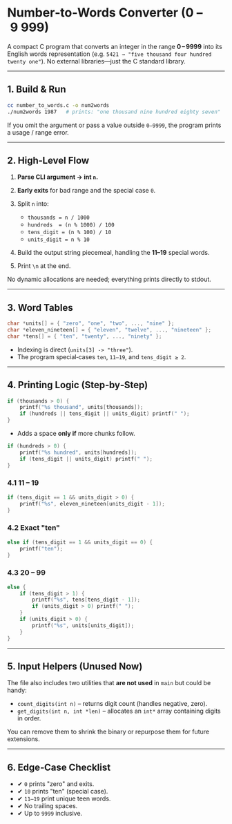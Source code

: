 # Number‑to‑Words Converter (0 – 9 999)

A compact C program that converts an integer in the range **0 – 9999** into its English words representation (e.g. `5421 → "five thousand four hundred twenty one"`). No external libraries—just the C standard library.

---

## 1. Build & Run

```bash
cc number_to_words.c -o num2words
./num2words 1987   # prints: "one thousand nine hundred eighty seven"
```

If you omit the argument or pass a value outside `0–9999`, the program prints a usage / range error.

---

## 2. High‑Level Flow

1. **Parse CLI argument → int `n`.**
2. **Early exits** for bad range and the special case `0`.
3. Split `n` into:

   * `thousands = n / 1000`
   * `hundreds  = (n % 1000) / 100`
   * `tens_digit = (n % 100) / 10`
   * `units_digit = n % 10`
4. Build the output string piecemeal, handling the **11–19** special words.
5. Print `\n` at the end.

No dynamic allocations are needed; everything prints directly to stdout.

---

## 3. Word Tables

```c
char *units[] = { "zero", "one", "two", ..., "nine" };
char *eleven_nineteen[] = { "eleven", "twelve", ..., "nineteen" };
char *tens[] = { "ten", "twenty", ..., "ninety" };
```

* Indexing is direct (`units[3] -> "three"`).
* The program special‑cases `ten`, `11–19`, and `tens_digit ≥ 2`.

---

## 4. Printing Logic (Step‑by‑Step)

```c
if (thousands > 0) {
    printf("%s thousand", units[thousands]);
    if (hundreds || tens_digit || units_digit) printf(" ");
}
```

* Adds a space **only if** more chunks follow.

```c
if (hundreds > 0) {
    printf("%s hundred", units[hundreds]);
    if (tens_digit || units_digit) printf(" ");
}
```

### 4.1 11 – 19

```c
if (tens_digit == 1 && units_digit > 0) {
    printf("%s", eleven_nineteen[units_digit - 1]);
}
```

### 4.2 Exact "ten"

```c
else if (tens_digit == 1 && units_digit == 0) {
    printf("ten");
}
```

### 4.3 20 – 99

```c
else {
    if (tens_digit > 1) {
        printf("%s", tens[tens_digit - 1]);
        if (units_digit > 0) printf(" ");
    }
    if (units_digit > 0) {
        printf("%s", units[units_digit]);
    }
}
```

---

## 5. Input Helpers (Unused Now)

The file also includes two utilities that **are not used** in `main` but could be handy:

* `count_digits(int n)` – returns digit count (handles negative, zero).
* `get_digits(int n, int *len)` – allocates an `int*` array containing digits in order.

You can remove them to shrink the binary or repurpose them for future extensions.

---

## 6. Edge‑Case Checklist

* ✔ `0` prints "zero" and exits.
* ✔ `10` prints "ten" (special case).
* ✔ `11–19` print unique teen words.
* ✔ No trailing spaces.
* ✔ Up to `9999` inclusive.